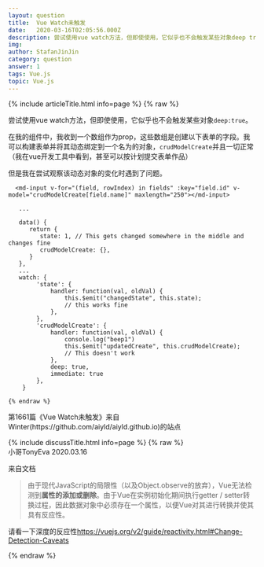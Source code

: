 ```yaml
---
layout: question
title:  Vue Watch未触发
date:   2020-03-16T02:05:56.000Z
description: 尝试使用vue watch方法，但即使使用，它似乎也不会触发某些对象deep true。在我的组件中，我收到一个数组作为prop，这些数组是创建以下表...
img: 
author: StafanJinJin
category: question
answer: 1
tags: Vue.js
topic: Vue.js
---
```

<div class="article-root">
  <div class="article">
    {% include articleTitle.html info=page %}
    {% raw %}
    <div class="article-content"><p><font style="vertical-align: inherit;"><font style="vertical-align: inherit;">尝试使用vue watch方法，但即使使用，它似乎也不会触发某些对象</font></font><code>deep:true</code><font style="vertical-align: inherit;"><font style="vertical-align: inherit;">。</font></font></p>

<p><font style="vertical-align: inherit;"><font style="vertical-align: inherit;">在我的组件中，我收到一个数组作为prop，这些数组是创建以下表单的字段。</font><font style="vertical-align: inherit;">我可以构建表单并将其动态绑定到一个名为的对象，</font></font><code>crudModelCreate</code><font style="vertical-align: inherit;"><font style="vertical-align: inherit;">并且一切正常（我在vue开发工具中看到，甚至可以按计划提交表单作品）</font></font></p>

<p><font style="vertical-align: inherit;"><font style="vertical-align: inherit;">但是我在尝试观察该动态对象的变化时遇到了问题。</font></font></p>

<pre><code>  &lt;md-input v-for="(field, rowIndex) in fields" :key="field.id" v-model="crudModelCreate[field.name]" maxlength="250"&gt;&lt;/md-input&gt;<font></font>
<font></font>
   ...<font></font>
<font></font>
   data() {<font></font>
      return {<font></font>
         state: 1, // This gets changed somewhere in the middle and changes fine<font></font>
         crudModelCreate: {},<font></font>
      }<font></font>
   },<font></font>
   ...<font></font>
   watch: {<font></font>
        'state': {<font></font>
            handler: function(val, oldVal) {<font></font>
                this.$emit("changedState", this.state);<font></font>
                // this works fine<font></font>
            },<font></font>
        },<font></font>
        'crudModelCreate': {<font></font>
            handler: function(val, oldVal) {<font></font>
                console.log("beep1")<font></font>
                this.$emit("updatedCreate", this.crudModelCreate);<font></font>
                // This doesn't work<font></font>
            },<font></font>
            deep: true,<font></font>
            immediate: true<font></font>
        },<font></font>
    }<font></font>
</code></pre></div>
    {% endraw %}
  </div>
  <p class="winter_mark">第1661篇《Vue Watch未触发》来自Winter(https://github.com/aiyld/aiyld.github.io)的站点</p>
  <div class="discuss-wrapper">
    {% include discussTitle.html info=page %}
    {% raw %}
    <div class="discuss-list">
    <div class="discuss-item">
        <div class="discuss-parent">
          <div class="discuss-meta">
            <span class="discuss-user">小哥TonyEva</span>
            <span class="discuss-time">2020.03.16</span>
          </div>
          <div class="discuss-comment"><p><font style="vertical-align: inherit;"><font style="vertical-align: inherit;">来自文档</font></font></p>

<blockquote>
  <p><font style="vertical-align: inherit;"><font style="vertical-align: inherit;">由于现代JavaScript的局限性（以及Object.observe的放弃），Vue无法检测到</font></font><strong><font style="vertical-align: inherit;"><font style="vertical-align: inherit;">属性的添加或删除</font></font></strong><font style="vertical-align: inherit;"><font style="vertical-align: inherit;">。</font><font style="vertical-align: inherit;">由于Vue在实例初始化期间执行getter / setter转换过程，因此数据对象中必须存在一个属性，以便Vue对其进行转换并使其具有反应性。</font></font></p>
</blockquote>

<p><font style="vertical-align: inherit;"><font style="vertical-align: inherit;">请看一下深度的反应性</font></font><a href="https://vuejs.org/v2/guide/reactivity.html#Change-Detection-Caveats" rel="noreferrer"><font style="vertical-align: inherit;"><font style="vertical-align: inherit;">https://vuejs.org/v2/guide/reactivity.html#Change-Detection-Caveats</font></font></a></p></div>
        </div></div>
    </div>
    {% endraw %}
  </div>
<div>
